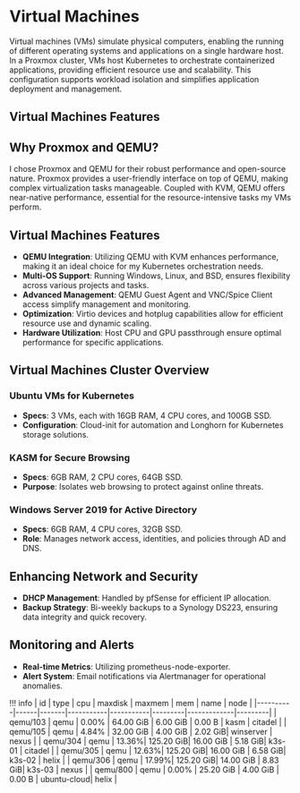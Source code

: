 # Virtual Machines

Virtual machines (VMs) simulate physical computers, enabling the running of different operating systems and applications on a single hardware host. In a Proxmox cluster, VMs host Kubernetes to orchestrate containerized applications, providing efficient resource use and scalability. This configuration supports workload isolation and simplifies application deployment and management.

## Virtual Machines Features

## Why Proxmox and QEMU?

I chose Proxmox and QEMU for their robust performance and open-source nature. Proxmox provides a user-friendly interface on top of QEMU, making complex virtualization tasks manageable. Coupled with KVM, QEMU offers near-native performance, essential for the resource-intensive tasks my VMs perform.


## Virtual Machines Features

- **QEMU Integration**: Utilizing QEMU with KVM enhances performance, making it an ideal choice for my Kubernetes orchestration needs.
- **Multi-OS Support**: Running Windows, Linux, and BSD, ensures flexibility across various projects and tasks.
- **Advanced Management**: QEMU Guest Agent and VNC/Spice Client access simplify management and monitoring.
- **Optimization**: Virtio devices and hotplug capabilities allow for efficient resource use and dynamic scaling.
- **Hardware Utilization**: Host CPU and GPU passthrough ensure optimal performance for specific applications.

## Virtual Machines Cluster Overview

### Ubuntu VMs for Kubernetes

- **Specs**: 3 VMs, each with 16GB RAM, 4 CPU cores, and 100GB SSD.
- **Configuration**: Cloud-init for automation and Longhorn for Kubernetes storage solutions.

### KASM for Secure Browsing

- **Specs**: 6GB RAM, 2 CPU cores, 64GB SSD.
- **Purpose**: Isolates web browsing to protect against online threats.

### Windows Server 2019 for Active Directory

- **Specs**: 6GB RAM, 4 CPU cores, 32GB SSD.
- **Role**: Manages network access, identities, and policies through AD and DNS.

## Enhancing Network and Security

- **DHCP Management**: Handled by pfSense for efficient IP allocation.
- **Backup Strategy**: Bi-weekly backups to a Synology DS223, ensuring data integrity and quick recovery.

## Monitoring and Alerts

- **Real-time Metrics**: Utilizing prometheus-node-exporter.
- **Alert System**: Email notifications via Alertmanager for operational anomalies.

!!! info
    | id       | type | cpu   | maxdisk   | maxmem    | mem     | name        | node    |
    |----------|------|-------|-----------|-----------|---------|-------------|---------|
    | qemu/103 | qemu | 0.00% | 64.00 GiB | 6.00 GiB  | 0.00 B  | kasm        | citadel |
    | qemu/105 | qemu | 4.84% | 32.00 GiB | 4.00 GiB  | 2.02 GiB| winserver   | nexus   |
    | qemu/304 | qemu | 13.36%| 125.20 GiB| 16.00 GiB | 5.18 GiB| k3s-01      | citadel |
    | qemu/305 | qemu | 12.63%| 125.20 GiB| 16.00 GiB | 6.58 GiB| k3s-02      | helix   |
    | qemu/306 | qemu | 17.99%| 125.20 GiB| 14.00 GiB | 8.83 GiB| k3s-03      | nexus   |
    | qemu/800 | qemu | 0.00% | 25.20 GiB | 4.00 GiB  | 0.00 B  | ubuntu-cloud| helix   |

